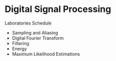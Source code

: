 # Digital Signal Processing

Laboratories Schedule
* Sampling and Aliasing
* Digital Fourier Transform
* Filtering
* Energy
* Maximum Likelihood Estimations
